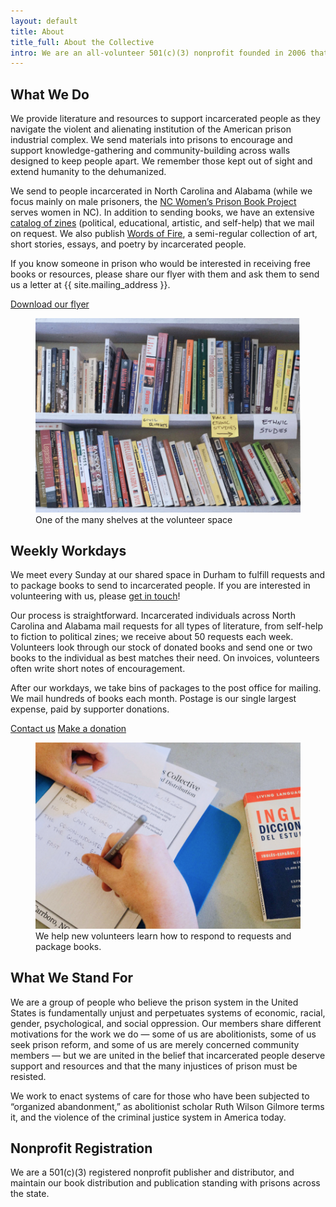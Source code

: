 ```yaml
---
layout: default
title: About
title_full: About the Collective
intro: We are an all-volunteer 501(c)(3) nonprofit founded in 2006 that sends free books and resources to people in prisons across North Carolina and Alabama. We also send zines (booklets of free, printed material on a variety of subjects) across the country.
---
```


<div class="copy-left instantiated">
	<div class="content">
		<h2>What We Do</h2>
		<p>We provide literature and resources to support incarcerated people as they navigate the violent and alienating institution of the American prison industrial complex. We send materials into prisons to encourage and support knowledge-gathering and community-building across walls designed to keep people apart. We remember those kept out of sight and extend humanity to the dehumanized.</p>
		<p>We send to people incarcerated in North Carolina and Alabama (while we focus mainly on male prisoners, the <a href="https://ncwomensprisonbookproject.wordpress.com/">NC Women’s Prison Book Project</a> serves women in NC). In addition to sending books, we have an extensive <a href="#">catalog of zines</a> (political, educational, artistic, and self-help) that we mail on request. We also publish <a href="#">Words of Fire</a>, a semi-regular collection of art, short stories, essays, and poetry by incarcerated people.</p>
		<p class="italicized">If you know someone in prison who would be interested in receiving free books or resources, please share our flyer with them and ask them to send us a letter at {{ site.mailing_address }}.</p>
		<a href="#" class="btn-secondary download">Download our flyer</a>
	</div>
	<figure>
		<img src="/img/pbc-shelf-1.jpg" alt="">
		<figcaption>One of the many shelves at the volunteer space</figcaption>
	</figure>
</div>

<div class="copy-left instantiated">
	<div class="content">
		<h2>Weekly Workdays</h2>
		<p>We meet every Sunday at our shared space in Durham to fulfill requests and to package books to send to incarcerated people. If you are interested in volunteering with us, please <a href="mailto:{{ site.contact_email }}">get in touch</a>!</p>
		<p>Our process is straightforward. Incarcerated individuals  across North Carolina and Alabama mail requests for all types of literature, from self-help to fiction to political zines; we receive about 50 requests each week. Volunteers look through our stock of donated books and send one or two books to the individual as best matches their need. On invoices, volunteers often write short notes of encouragement.</p>
		<p>After our workdays, we take bins of packages to the post office for mailing. We mail hundreds of books each month. Postage is our single largest expense, paid by supporter donations.</p>
		<a href="mailto:{{ site.contact_email }}" class="btn-secondary">Contact us</a>
		<a href="/donate" class="btn-tertiary arrow link-set">Make a donation</a>
	</div>
	<figure>
		<img src="/img/pbc-workday-1.jpg" alt="">
		<figcaption>We help new volunteers learn how to respond to requests and package books.</figcaption>
	</figure>
</div>

<div class="copy-left instantiated">
	<div class="content">
		<h2>What We Stand For</h2>
		<p>We are a group of people who believe the prison system in the United States is fundamentally unjust and perpetuates systems of economic, racial, gender, psychological, and social oppression. Our members share different motivations for the work we do — some of us are abolitionists, some of us seek prison reform, and some of us are merely concerned community members — but we are united in the belief that incarcerated people deserve support and resources and that the many injustices of prison must be resisted.</p>
		<p>We work to enact systems of care for those who have been subjected to “organized abandonment,” as abolitionist scholar Ruth Wilson Gilmore terms it, and the violence of the criminal justice system in America today.</p>
	</div>
</div>

<div class="copy-left instantiated">
	<div class="content">
		<h2>Nonprofit Registration</h2>
		<p>We are a 501(c)(3) registered nonprofit publisher and distributor, and maintain our book distribution and publication standing with prisons across the state. </p>
	</div>
</div>

